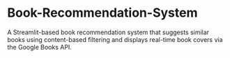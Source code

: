 # Book-Recommendation-System
A Streamlit-based book recommendation system that suggests similar books using content-based filtering and displays real-time book covers via the Google Books API.
